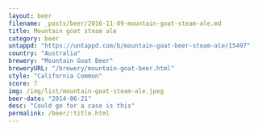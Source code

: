 ```yaml
---
layout: beer
filename: _posts/beer/2016-11-09-mountain-goat-steam-ale.md
title: Mountain goat steam ale
category: beer
untappd: "https://untappd.com/b/mountain-goat-beer-steam-ale/15497"
country: "Australia"
brewery: "Mountain Goat Beer"
breweryURL: "/brewery/mountain-goat-beer.html"
style: "California Common"
score: 7
img: /img/list/mountain-goat-steam-ale.jpeg
beer-date: "2014-06-21"
desc: "Could go for a case is this"
permalink: /beer/:title.html
---
```

